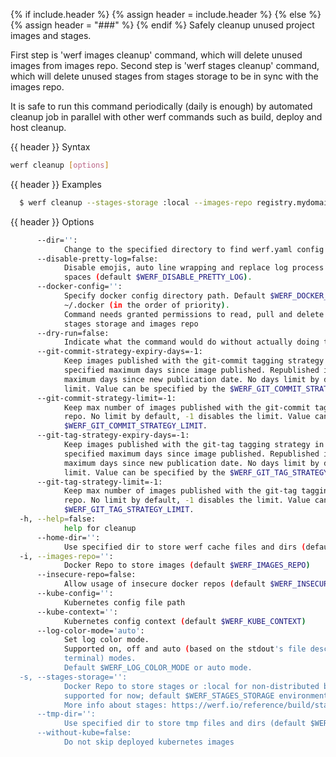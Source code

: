 {% if include.header %}
{% assign header = include.header %}
{% else %}
{% assign header = "###" %}
{% endif %}
Safely cleanup unused project images and stages.

First step is 'werf images cleanup' command, which will delete unused images from images repo. 
Second step is 'werf stages cleanup' command, which will delete unused stages from stages storage 
to be in sync with the images repo.

It is safe to run this command periodically (daily is enough) by automated cleanup job in parallel 
with other werf commands such as build, deploy and host cleanup.

{{ header }} Syntax

```bash
werf cleanup [options]
```

{{ header }} Examples

```bash
  $ werf cleanup --stages-storage :local --images-repo registry.mydomain.com/myproject
```

{{ header }} Options

```bash
      --dir='':
            Change to the specified directory to find werf.yaml config
      --disable-pretty-log=false:
            Disable emojis, auto line wrapping and replace log process border characters with 
            spaces (default $WERF_DISABLE_PRETTY_LOG).
      --docker-config='':
            Specify docker config directory path. Default $WERF_DOCKER_CONFIG or $DOCKER_CONFIG or 
            ~/.docker (in the order of priority).
            Command needs granted permissions to read, pull and delete images from the specified 
            stages storage and images repo
      --dry-run=false:
            Indicate what the command would do without actually doing that
      --git-commit-strategy-expiry-days=-1:
            Keep images published with the git-commit tagging strategy in the images repo for the 
            specified maximum days since image published. Republished image will be kept specified 
            maximum days since new publication date. No days limit by default, -1 disables the 
            limit. Value can be specified by the $WERF_GIT_COMMIT_STRATEGY_EXPIRY_DAYS.
      --git-commit-strategy-limit=-1:
            Keep max number of images published with the git-commit tagging strategy in the images 
            repo. No limit by default, -1 disables the limit. Value can be specified by the 
            $WERF_GIT_COMMIT_STRATEGY_LIMIT.
      --git-tag-strategy-expiry-days=-1:
            Keep images published with the git-tag tagging strategy in the images repo for the 
            specified maximum days since image published. Republished image will be kept specified 
            maximum days since new publication date. No days limit by default, -1 disables the 
            limit. Value can be specified by the $WERF_GIT_TAG_STRATEGY_EXPIRY_DAYS.
      --git-tag-strategy-limit=-1:
            Keep max number of images published with the git-tag tagging strategy in the images 
            repo. No limit by default, -1 disables the limit. Value can be specified by the 
            $WERF_GIT_TAG_STRATEGY_LIMIT.
  -h, --help=false:
            help for cleanup
      --home-dir='':
            Use specified dir to store werf cache files and dirs (default $WERF_HOME or ~/.werf)
  -i, --images-repo='':
            Docker Repo to store images (default $WERF_IMAGES_REPO)
      --insecure-repo=false:
            Allow usage of insecure docker repos (default $WERF_INSECURE_REPO)
      --kube-config='':
            Kubernetes config file path
      --kube-context='':
            Kubernetes config context (default $WERF_KUBE_CONTEXT)
      --log-color-mode='auto':
            Set log color mode.
            Supported on, off and auto (based on the stdout's file descriptor referring to a 
            terminal) modes.
            Default $WERF_LOG_COLOR_MODE or auto mode.
  -s, --stages-storage='':
            Docker Repo to store stages or :local for non-distributed build (only :local is 
            supported for now; default $WERF_STAGES_STORAGE environment).
            More info about stages: https://werf.io/reference/build/stages.html
      --tmp-dir='':
            Use specified dir to store tmp files and dirs (default $WERF_TMP_DIR or system tmp dir)
      --without-kube=false:
            Do not skip deployed kubernetes images
```

